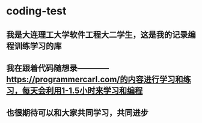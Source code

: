 # coding-test
## 我是大连理工大学软件工程大二学生，这是我的记录编程训练学习的库
## 我在跟着代码随想录————https://programmercarl.com/的内容进行学习和练习，每天会利用1-1.5小时来学习和编程
## 也很期待可以和大家共同学习，共同进步
